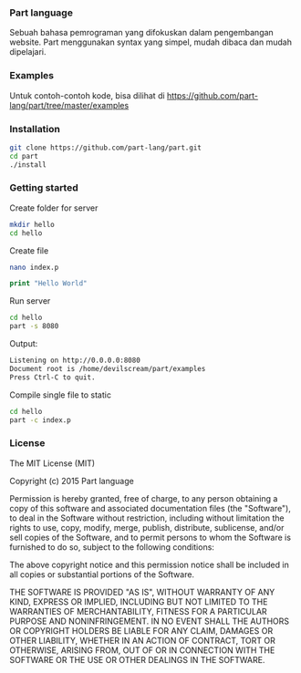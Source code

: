 ### Part language
Sebuah bahasa pemrograman yang difokuskan dalam pengembangan website. Part menggunakan syntax yang simpel, mudah dibaca dan mudah dipelajari.

### Examples
Untuk contoh-contoh kode, bisa dilihat di https://github.com/part-lang/part/tree/master/examples

### Installation
```bash
git clone https://github.com/part-lang/part.git
cd part
./install
```

### Getting started
Create folder for server
```bash
mkdir hello
cd hello
```

Create file
```bash
nano index.p
```

```php
print "Hello World"
```

Run server
```bash
cd hello
part -s 8080
```

Output:
```bash
Listening on http://0.0.0.0:8080
Document root is /home/devilscream/part/examples
Press Ctrl-C to quit.
```

Compile single file to static
```bash
cd hello
part -c index.p
```

### License

The MIT License (MIT)

Copyright (c) 2015 Part language

Permission is hereby granted, free of charge, to any person obtaining a copy
of this software and associated documentation files (the "Software"), to deal
in the Software without restriction, including without limitation the rights
to use, copy, modify, merge, publish, distribute, sublicense, and/or sell
copies of the Software, and to permit persons to whom the Software is
furnished to do so, subject to the following conditions:

The above copyright notice and this permission notice shall be included in all
copies or substantial portions of the Software.

THE SOFTWARE IS PROVIDED "AS IS", WITHOUT WARRANTY OF ANY KIND, EXPRESS OR
IMPLIED, INCLUDING BUT NOT LIMITED TO THE WARRANTIES OF MERCHANTABILITY,
FITNESS FOR A PARTICULAR PURPOSE AND NONINFRINGEMENT. IN NO EVENT SHALL THE
AUTHORS OR COPYRIGHT HOLDERS BE LIABLE FOR ANY CLAIM, DAMAGES OR OTHER
LIABILITY, WHETHER IN AN ACTION OF CONTRACT, TORT OR OTHERWISE, ARISING FROM,
OUT OF OR IN CONNECTION WITH THE SOFTWARE OR THE USE OR OTHER DEALINGS IN THE
SOFTWARE.

